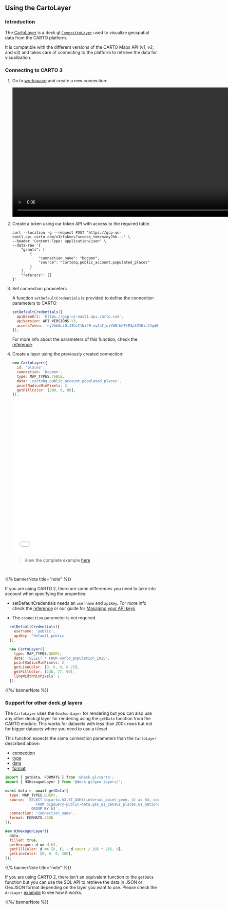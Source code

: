## Using the CartoLayer

### Introduction

The [CartoLayer](/deck-gl/reference/#cartolayer) is a deck.gl [`CompositeLayer`](https://deck.gl/docs/api-reference/core/composite-layer) used to visualize geospatial data from the CARTO platform.

It is compatible with the different versions of the CARTO Maps API (v1, v2, and v3) and takes care of connecting to the platform to retrieve the data for visualization.

### Connecting to CARTO 3

1. Go to [workspace](https://gcp-us-east1.app.carto.com/connections/create) and create a new connection:

   <video height="425" autoplay="" loop="" muted=""> <source src="/img/deck-gl/workspace-connection.mp4" type="video/mp4"> Your browser does not support the video tag. </video>

2. Create a token using our token API with access to the required table.

   ```shell
   curl --location -g --request POST 'https://gcp-us-east1.api.carto.com/v3/tokens?access_token=eyJhb...' \
   --header 'Content-Type: application/json' \
   --data-raw '{
       "grants": [
           {
               "connection_name": "bqconn",
               "source": "cartobq.public_account.populated_places"
           }
       ],
       "referers": []
   }'
   ```

3. Set connection parameters

   A function `setDefaultCredentials` is provided to define the connection parameters to CARTO:

   ```javascript
   setDefaultCredentials({
     apiBaseUrl: 'https://gcp-us-east1.api.carto.com',
     apiVersion: API_VERSIONS.V3,
     accessToken: 'eyJhbGciOiJIUzI1NiJ9.eyJhIjoiYWNfbHFlM3p3Z3UiLCJqdGkiOiI1YjI0OWE2ZCJ9.Y7zB30NJFzq5fPv8W5nkoH5lPXFWQP0uywDtqUg8y8c'
   });
   ```

   For more info about the parameters of this function, check the [reference](/deck-gl/reference#setdefaultcredentials).


4. Create a layer using the previously created connection:

   ```javascript
   new CartoLayer({
     id: 'places',
     connection: 'bqconn',
     type: MAP_TYPES.TABLE,
     data: 'cartobq.public_account.populated_places',
     pointRadiusMinPixels: 2,
     getFillColor: [200, 0, 80],
   }),
   ```

   <iframe
       id="getting-started-final-result"
       src="../examples/basic-examples/hello-world-carto3.html"
       width="100%"
       height="500"
       frameBorder="0">
   </iframe>

   > View the complete example [here](../examples/basic-examples/hello-world-carto3.html)
   
   <br/>

{{% bannerNote title="note" %}}

If you are using CARTO 2, there are some differences you need to take into account when specifying the properties:

- setDefaultCredentials needs an `username` and `apiKey`. For more info check the [reference](/deck-gl/reference#credentials) or our guide for [Managing your API keys](https://docs.carto.com/authorization/#managing-your-api-keys) 

- The `connection` parameter is not required.

```javascript
  setDefaultCredentials({
    username: 'public',
    apiKey: 'default_public'
  });

  new CartoLayer({
    type: MAP_TYPES.QUERY,
    data: 'SELECT * FROM world_population_2015',
    pointRadiusMinPixels: 2,
    getLineColor: [0, 0, 0, 0.75],
    getFillColor: [238, 77, 90],
    lineWidthMinPixels: 1
  });
```

{{%/ bannerNote %}}



### Support for other deck.gl layers

The `CartoLayer` uses the `GeoJsonLayer` for rendering but you can also use any other deck.gl layer for rendering using the `getData` function from the CARTO module. This works for datasets with less than 200k rows but not for bigger datasets where you need to use a tileset.

This function expects the same connection parameters than the `CartoLayer` described above:

- [connection](../reference#connection-string)
- [type](../reference#type-string)
- [data](../reference#data-string)
- [format](../reference#formats)

```javascript
import { getData, FORMATS } from '@deck.gl/carto';
import { H3HexagonLayer } from '@deck.gl/geo-layers/';

const data =  await getData({
  type: MAP_TYPES.QUERY,
  source: `SELECT bqcarto.h3.ST_ASH3(internal_point_geom, 4) as h3, count(*) as count
              FROM bigquery-public-data.geo_us_census_places.us_national_places 
            GROUP BY h3`,
  connection: 'connection_name',
  format: FORMATS.JSON
});

new H3HexagonLayer({
  data,
  filled: true,
  getHexagon: d => d.h3,
  getFillColor: d => [0, (1 - d.count / 10) * 255, 0],
  getLineColor: [0, 0, 0, 200],
});
```

{{% bannerNote title="note" %}}

If you are using CARTO 2, there isn't an equivalent function to the `getData` function but you can use the SQL API to retrieve the data in JSON or GeoJSON format depending on the layer you want to use. Please check the `ArcLayer` [example](/deck-gl/examples/advanced-examples/arc-layer) to see how it works.

{{%/ bannerNote %}}